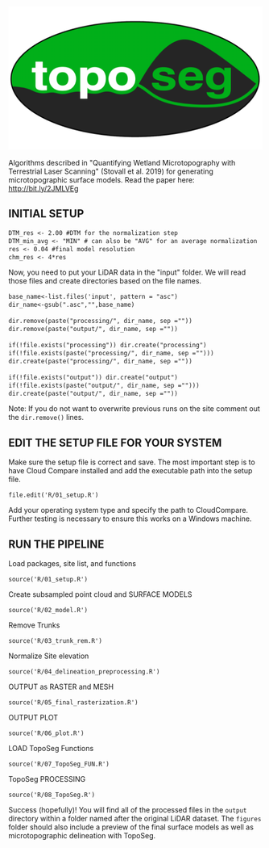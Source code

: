 ![TopoSeg](TopoSeg.png)

Algorithms described in "Quantifying Wetland Microtopography with Terrestrial Laser Scanning" (Stovall et al. 2019) for generating microtopographic surface models. Read the paper here: http://bit.ly/2JMLVEg
## INITIAL SETUP

```{r,echo=FALSE}
DTM_res <- 2.00 #DTM for the normalization step
DTM_min_avg <- "MIN" # can also be "AVG" for an average normalization
res <- 0.04 #final model resolution
chm_res <- 4*res
```

Now, you need to put your LiDAR data in the "input" folder. We will read those files and create directories based on the file names.

```{r,echo=FALSE}
base_name<-list.files('input', pattern = "asc")
dir_name<-gsub(".asc","",base_name)

dir.remove(paste("processing/", dir_name, sep =""))
dir.remove(paste("output/", dir_name, sep =""))

if(!file.exists("processing")) dir.create("processing")
if(!file.exists(paste("processing/", dir_name, sep =""))) dir.create(paste("processing/", dir_name, sep =""))

if(!file.exists("output")) dir.create("output")
if(!file.exists(paste("output/", dir_name, sep =""))) dir.create(paste("output/", dir_name, sep =""))
```

Note: If you do not want to overwrite previous runs on the site comment out the `dir.remove()` lines.


## EDIT THE SETUP FILE FOR YOUR SYSTEM

Make sure the setup file is correct and save. The most important step is to have Cloud Compare installed and add the executable path into the setup file.

```{r,echo=FALSE}
file.edit('R/01_setup.R')
```

Add your operating system type and specify the path to CloudCompare. Further testing is necessary to ensure this works on a Windows machine.

## RUN THE PIPELINE

Load packages, site list, and functions

```{r,echo=FALSE}
source('R/01_setup.R')
```

Create subsampled point cloud and SURFACE MODELS
```{r,echo=FALSE}
source('R/02_model.R')
```

Remove Trunks
```{r}
source('R/03_trunk_rem.R')
```

Normalize Site elevation
```{r}
source('R/04_delineation_preprocessing.R')
```

OUTPUT as RASTER and MESH
```{r,echo=FALSE}
source('R/05_final_rasterization.R')
```

OUTPUT PLOT
```{r}
source('R/06_plot.R')
```

LOAD TopoSeg Functions
```{r}
source('R/07_TopoSeg_FUN.R')
```

TopoSeg PROCESSING
```{r}
source('R/08_TopoSeg.R')
```
Success (hopefully)! You will find all of the processed files in the `output` directory within a folder named after the original LiDAR dataset.
The `figures` folder should also include a preview of the final surface models as well as microtopographic delineation with TopoSeg.

